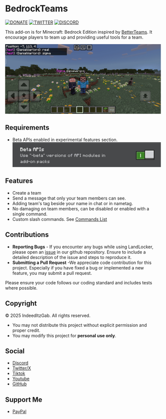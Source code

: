 # BedrockTeams
[![DONATE](https://img.shields.io/badge/Donate-PayPal-green.svg)](https://www.paypal.me/GabrielBondoc09)
[![TWITTER](https://img.shields.io/twitter/follow/IndeedItzGab)](https://x.com/IndeedItzGab?t=UL3bhR8CksHJSWn89duhuA&s=09)
[![DISCORD](https://badgen.net/badge/icon/discord?icon=discord&label)](https://discord.gg/23vG3Np6AH)

This add-on is for Minecraft: Bedrock Edition inspired by [BetterTeams](https://www.spigotmc.org/resources/better-teams.17129/). It encourage players to team up and providing useful tools for a team.

![example](docs/images/example.jpg)

## Requirements
- Beta APIs enabled in experimental features section.
![beta_api](docs/images/beta_apis.jpg)

## Features
- Create a team
- Send a message that only your team members can see.
- Adding team's tag beside your name in chat or in nametag.
- No damaging on team members, can be disabled or enabled with a single command.
- Custom slash commands. See [Commands List](docs/COMMANDS.md)

## Contributions
- **Reporting Bugs** - If you encounter any bugs while using LandLocker, please open an [issue](https://github.com/IndeedItzGab/BedrockTeams/issues/new) in our github repository. Ensure to include a detailed description of the issue and steps to reproduce it.
- **Submitting a Pull Request** -We appreciate code contribution for this project. Especially if you have fixed a bug or implemented a new feature, you may submit a pull request.

Please ensure your code follows our coding standard and includes tests where possible.

## Copyright
© 2025 IndeedItzGab. All rights reserved.
- You may not distribute this project without explicit permission and proper credit.
- You may modify this project for **personal use only**.

## Social
- [Discord](https://discord.gg/4TceQdswpW)
- [Twitter/X](https://x.com/IndeedItzGab?t=mVb6cc54QfokUthzfjZrXQ&s=09)
- [Tiktok](https://www.tiktok.com/@indeeditzgab?_t=ZS-8wILO97Irf6&_r=1)
- [Youtube](https://youtube.com/@indeeditzgab?si=aTD1oMnwc6g6NS9L)
- [GitHub](https://github.com/IndeedItzGab)

## Support Me
- [PayPal](https://www.paypal.me/GabrielBondoc09)

